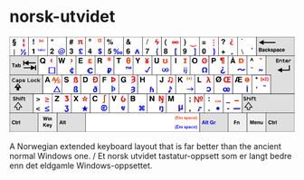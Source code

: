# norsk-utvidet
![alt text](https://raw.githubusercontent.com/DandelionSprout/norsk-utvidet/master/Tastaturets%20design.png)

A Norwegian extended keyboard layout that is far better than the ancient normal Windows one. / Et norsk utvidet tastatur-oppsett som er langt bedre enn det eldgamle Windows-oppsettet.
